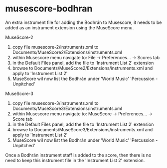 # musescore-bodhran
An extra instrument file for adding the Bodhrán to Musescore, it needs to be added as an 
instrument extension using the MuseScore menu.

MuseScore-2
1. copy file musescore-2/instruments.xml to Documents/MuseScore2/Extensions/instruments.xml
2. within Musescore menu navigate to: File -> Preferences... -> Scores tab
3. in the Default Files panel, add the file to 'Instrument List 2' extension
4. browse to Documents/MuseScore2/Extensions/instruments.xml and apply to 'Instrument List 2'
5. MuseScore wil now list the Bodhrán under 'World Music' 'Percussion - Unpitched'

MuseScore-3
1. copy file musescore-3/instruments.xml to Documents/MuseScore3/Extensions/instruments.xml
2. within Musescore menu navigate to: MuseScore -> Preferences... -> Score tab
3. in the Default Files panel, add the file to 'Instrument List 2' extension
4. browse to Documents/MuseScore3/Extensions/instruments.xml and apply to 'Instrument List 2'
5. MuseScore wil now list the Bodhrán under 'World Music' 'Percussion - Unpitched'

Once a Bodhrán instrument staff is added to the score, then there is no need to keep this
instrument file in the 'Instrument List 2' extension.
